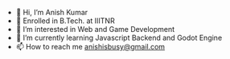 - 👋 Hi, I’m Anish Kumar
- 📖 Enrolled in B.Tech. at IIITNR
- 👀 I’m interested in Web and Game Development
- 🌱 I’m currently learning Javascript Backend and Godot Engine
- 📫 How to reach me anishisbusy@gmail.com

<!---
Sarcastic-Soul/Sarcastic-Soul is a ✨ special ✨ repository because its `README.md` (this file) appears on your GitHub profile.
You can click the Preview link to take a look at your changes.
--->
